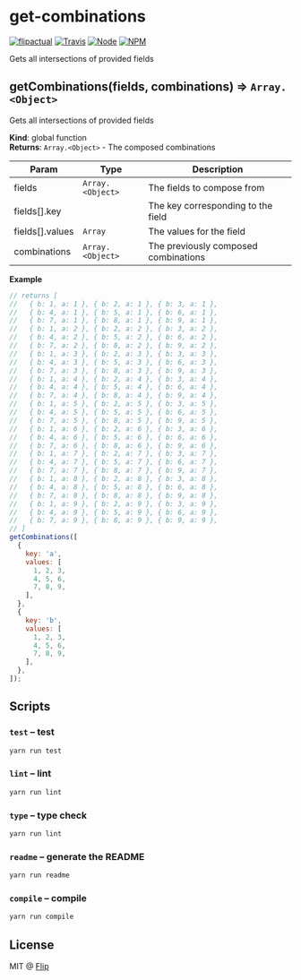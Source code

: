 # get-combinations

[![flipactual](https://img.shields.io/badge/😋-flipactual-218AC7.svg?style=flat-square)](https://www.flipactual.com/)
[![Travis](https://img.shields.io/travis/flipactual/get-combinations.svg?style=flat-square)](https://travis-ci.org/flipactual/get-combinations/)
[![Node](https://img.shields.io/node/v/get-combinations.svg?style=flat-square)](http://npmjs.com/package/get-combinations)
[![NPM](https://img.shields.io/npm/v/get-combinations.svg?style=flat-square)](http://npmjs.com/package/get-combinations)

Gets all intersections of provided fields

<a name="getCombinations"></a>

## getCombinations(fields, combinations) ⇒ <code>Array.&lt;Object&gt;</code>
Gets all intersections of provided fields

**Kind**: global function  
**Returns**: <code>Array.&lt;Object&gt;</code> - The composed combinations  

| Param | Type | Description |
| --- | --- | --- |
| fields | <code>Array.&lt;Object&gt;</code> | The fields to compose from |
| fields[].key |  | The key corresponding to the field |
| fields[].values | <code>Array</code> | The values for the field |
| combinations | <code>Array.&lt;Object&gt;</code> | The previously composed combinations |

**Example**  
```js
// returns [
//   { b: 1, a: 1 }, { b: 2, a: 1 }, { b: 3, a: 1 },
//   { b: 4, a: 1 }, { b: 5, a: 1 }, { b: 6, a: 1 },
//   { b: 7, a: 1 }, { b: 8, a: 1 }, { b: 9, a: 1 },
//   { b: 1, a: 2 }, { b: 2, a: 2 }, { b: 3, a: 2 },
//   { b: 4, a: 2 }, { b: 5, a: 2 }, { b: 6, a: 2 },
//   { b: 7, a: 2 }, { b: 8, a: 2 }, { b: 9, a: 2 },
//   { b: 1, a: 3 }, { b: 2, a: 3 }, { b: 3, a: 3 },
//   { b: 4, a: 3 }, { b: 5, a: 3 }, { b: 6, a: 3 },
//   { b: 7, a: 3 }, { b: 8, a: 3 }, { b: 9, a: 3 },
//   { b: 1, a: 4 }, { b: 2, a: 4 }, { b: 3, a: 4 },
//   { b: 4, a: 4 }, { b: 5, a: 4 }, { b: 6, a: 4 },
//   { b: 7, a: 4 }, { b: 8, a: 4 }, { b: 9, a: 4 },
//   { b: 1, a: 5 }, { b: 2, a: 5 }, { b: 3, a: 5 },
//   { b: 4, a: 5 }, { b: 5, a: 5 }, { b: 6, a: 5 },
//   { b: 7, a: 5 }, { b: 8, a: 5 }, { b: 9, a: 5 },
//   { b: 1, a: 6 }, { b: 2, a: 6 }, { b: 3, a: 6 },
//   { b: 4, a: 6 }, { b: 5, a: 6 }, { b: 6, a: 6 },
//   { b: 7, a: 6 }, { b: 8, a: 6 }, { b: 9, a: 6 },
//   { b: 1, a: 7 }, { b: 2, a: 7 }, { b: 3, a: 7 },
//   { b: 4, a: 7 }, { b: 5, a: 7 }, { b: 6, a: 7 },
//   { b: 7, a: 7 }, { b: 8, a: 7 }, { b: 9, a: 7 },
//   { b: 1, a: 8 }, { b: 2, a: 8 }, { b: 3, a: 8 },
//   { b: 4, a: 8 }, { b: 5, a: 8 }, { b: 6, a: 8 },
//   { b: 7, a: 8 }, { b: 8, a: 8 }, { b: 9, a: 8 },
//   { b: 1, a: 9 }, { b: 2, a: 9 }, { b: 3, a: 9 },
//   { b: 4, a: 9 }, { b: 5, a: 9 }, { b: 6, a: 9 },
//   { b: 7, a: 9 }, { b: 8, a: 9 }, { b: 9, a: 9 },
// ]
getCombinations([
  {
    key: 'a',
    values: [
      1, 2, 3,
      4, 5, 6,
      7, 8, 9,
    ],
  },
  {
    key: 'b',
    values: [
      1, 2, 3,
      4, 5, 6,
      7, 8, 9,
    ],
  },
]);
```

## Scripts

### `test` – test

```sh
yarn run test
```

### `lint` – lint

```sh
yarn run lint
```

### `type` – type check

```sh
yarn run lint
```

### `readme` – generate the README

```sh
yarn run readme
```

### `compile` – compile

```sh
yarn run compile
```

## License

MIT @ [Flip](https://github.com/flipactual)
